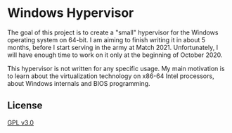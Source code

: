 # Windows Hypervisor

The goal of this project is to create a "small" hypervisor for the Windows operating system on 64-bit. I am aiming to finish writing it in about 5 months, before I start serving in the army at Match 2021. Unfortunately, I will have enough time to work on it only at the beginning of October 2020.

This hypervisor is not written for any specific usage. My main motivation is to learn about the virtualization technology on x86-64 Intel processors, about Windows internals and BIOS programming.

## License

[GPL v3.0](LICENSE)
